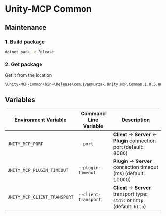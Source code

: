 
# Unity-MCP Common

## Maintenance

### 1. Build package

```bash
dotnet pack -c Release
```

### 2. Get package

Get it from the location

```txt
\Unity-MCP-Common\bin~\Release\com.IvanMurzak.Unity.MCP.Common.1.0.5.nupkg
```

## Variables

| Environment Variable        | Command Line Variable | Description                                                                 |
|-----------------------------|-----------------------|-----------------------------------------------------------------------------|
| `UNITY_MCP_PORT`            | `--port`              | **Client** -> **Server** <- **Plugin** connection port (default: 8080)      |
| `UNITY_MCP_PLUGIN_TIMEOUT`  | `--plugin-timeout`    | **Plugin** -> **Server** connection timeout (ms) (default: 10000)           |
| `UNITY_MCP_CLIENT_TRANSPORT`| `--client-transport`  | **Client** -> **Server** transport type: `stdio` or `http` (default: `http`) |
